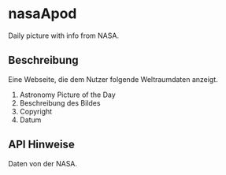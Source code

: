 # nasaApod
Daily picture with info from NASA.

## Beschreibung
Eine Webseite, die dem Nutzer folgende Weltraumdaten anzeigt.
1. Astronomy Picture of the Day
2. Beschreibung des Bildes
3. Copyright
4. Datum

## API Hinweise
Daten von der NASA.
